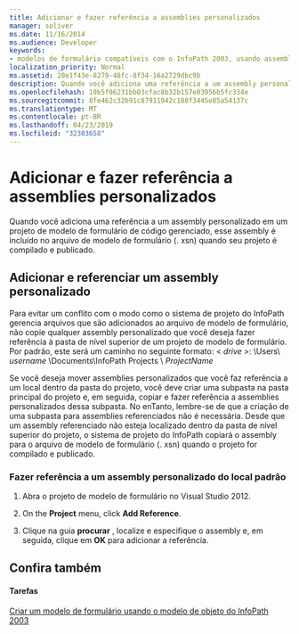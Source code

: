 ```yaml
---
title: Adicionar e fazer referência a assemblies personalizados
manager: soliver
ms.date: 11/16/2014
ms.audience: Developer
keywords:
- modelos de formulário compatíveis com o InfoPath 2003, usando assemblies personalizados, assemblies [InfoPath 2007], adicionando personalizado usando o modelo de objeto do InfoPath 2003
localization_priority: Normal
ms.assetid: 20e1f43e-8279-48fc-8f34-16a2729dbc9b
description: Quando você adiciona uma referência a um assembly personalizado em um projeto de modelo de formulário de código gerenciado, esse assembly é incluído no arquivo de modelo de formulário (. xsn) quando seu projeto é compilado e publicado.
ms.openlocfilehash: 19b5f06231bb03cfac8b32b157e03956b5fc334e
ms.sourcegitcommit: 8fe462c32b91c87911942c188f3445e85a54137c
ms.translationtype: MT
ms.contentlocale: pt-BR
ms.lasthandoff: 04/23/2019
ms.locfileid: "32303658"
---
```

# <a name="add-and-reference-custom-assemblies"></a>Adicionar e fazer referência a assemblies personalizados

Quando você adiciona uma referência a um assembly personalizado em um projeto de modelo de formulário de código gerenciado, esse assembly é incluído no arquivo de modelo de formulário (. xsn) quando seu projeto é compilado e publicado.
  
## <a name="add-and-reference-a-custom-assembly"></a>Adicionar e referenciar um assembly personalizado

Para evitar um conflito com o modo como o sistema de projeto do InfoPath gerencia arquivos que são adicionados ao arquivo de modelo de formulário, não copie qualquer assembly personalizado que você deseja fazer referência à pasta de nível superior de um projeto de modelo de formulário. Por padrão, este será um caminho no seguinte formato: < *drive* >: \Users\ *username* \Documents\InfoPath Projects \ *ProjectName* 
  
Se você deseja mover assemblies personalizados que você faz referência a um local dentro da pasta do projeto, você deve criar uma subpasta na pasta principal do projeto e, em seguida, copiar e fazer referência a assemblies personalizados dessa subpasta. No enTanto, lembre-se de que a criação de uma subpasta para assemblies referenciados não é necessária. Desde que um assembly referenciado não esteja localizado dentro da pasta de nível superior do projeto, o sistema de projeto do InfoPath copiará o assembly para o arquivo de modelo de formulário (. xsn) quando o projeto for compilado e publicado.
  
### <a name="reference-a-custom-assembly-from-its-default-location"></a>Fazer referência a um assembly personalizado do local padrão

1. Abra o projeto de modelo de formulário no Visual Studio 2012.
    
2. On the **Project** menu, click **Add Reference**.
    
3. Clique na guia **procurar** , localize e especifique o assembly e, em seguida, clique em **OK** para adicionar a referência. 
    
## <a name="see-also"></a>Confira também

#### <a name="tasks"></a>Tarefas

[Criar um modelo de formulário usando o modelo de objeto do InfoPath 2003](how-to-create-a-form-template-using-the-infopath-2003-object-model.md)

